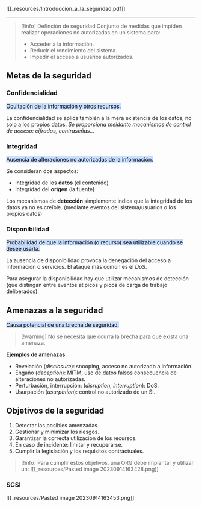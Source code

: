 ![[_resources/Introduccion_a_la_seguridad.pdf]]

---

> [!info] Definción de seguridad
> Conjunto de medidas que impiden realizar operaciones no autorizadas en un sistema para:
> - Acceder a la información.
> - Reducir el rendimiento del sistema.
> - Impedir el acceso a usuarios autorizados.


## Metas de la seguridad
### Confidencialidad
<mark style="background: #ADCCFFA6;">Ocultación de la información y otros recursos.</mark>

La confidencialidad se aplica también a la mera existencia de los datos, no solo a los propios datos.
*Se proporciona meidante mecanismos de control de acceso: cifrados, contraseñas...*
### Integridad
<mark style="background: #ADCCFFA6;">Ausencia de alteraciones no autorizadas de la información.</mark>

Se consideran dos aspectos:
- Integridad de los **datos** (el contenido)
- Integridad del **origen** (la fuente)

Los mecanismos de **detección** simplemente indica que la integridad de los datos ya no es creíble. (mediante eventos del sistema/usuarios o los propios datos)

### Disponibilidad
<mark style="background: #ADCCFFA6;">Probabilidad de que la información (o recurso) sea utilizable cuando se desee usarla.</mark>

La ausencia de disponibilidad provoca la denegación del acceso a información o servicios. El ataque más común es el *DoS*.

Para asegurar la disponibilidad hay que utilizar mecanismos de detección (que distingan entre eventos atípicos y picos de carga de trabajo deliberados).

## Amenazas a la seguridad
<mark style="background: #ADCCFFA6;">Causa potencial de una brecha de seguridad.</mark>

> [!warning] No se necesita que ocurra la brecha para que exista una amenaza.

**Ejemplos de amenazas**
- Revelación (*disclosure*): snooping, acceso no autorizado a información.
- Engaño (*deception*): MITM, uso de datos falsos consecuencia de alteraciones no autorizadas.
- Perturbación, interrupción: (*disruption, interruption*): DoS.
- Usurpación (*usurpation*): control no autorizado de un SI.

## Objetivos de la seguridad
1. Detectar las posibles amenzadas.
2. Gestionar y minimizar los riesgos.
3. Garantizar la correcta utilización de los recursos.
4. En caso de incidente: limitar y recuperarse.
5. Cumplir la legislación y los requisitos contractuales.

> [!info] Para cumplir estos objetivos, una ORG debe implantar y utilizar un:
> ![[_resources/Pasted image 20230914163428.png]]


### SGSI
![[_resources/Pasted image 20230914163453.png]]